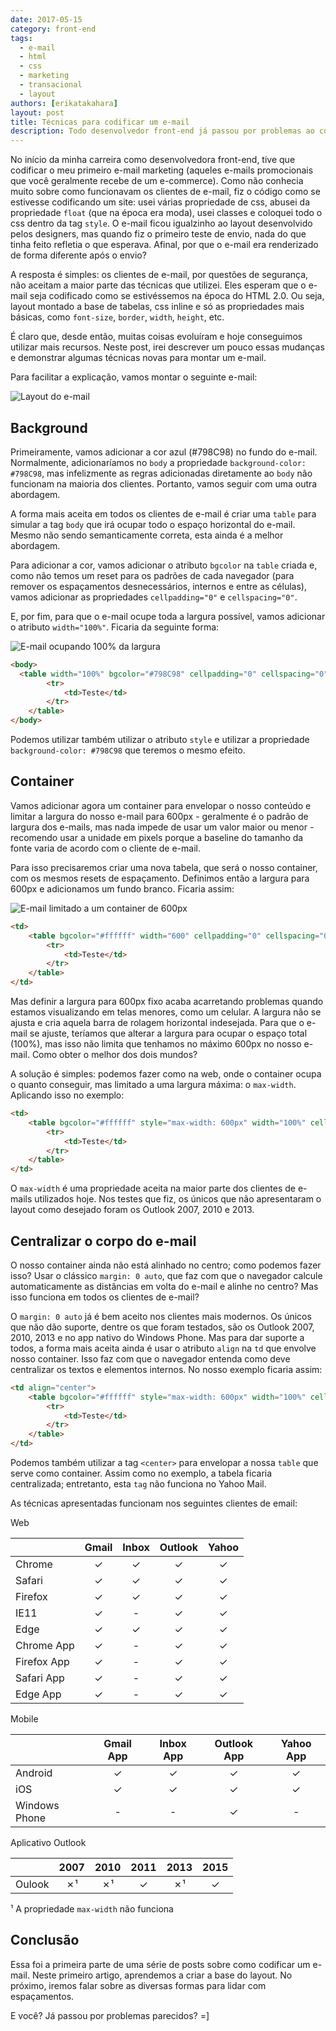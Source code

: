 ```yaml
---
date: 2017-05-15
category: front-end
tags:
  - e-mail
  - html
  - css
  - marketing
  - transacional
  - layout
authors: [erikatakahara]
layout: post
title: Técnicas para codificar um e-mail
description: Todo desenvolvedor front-end já passou por problemas ao codificar um e-mail, principalmente quando se trata de compatibilidade com todos os clientes, como o Yahoo, Gmail, Outlook, etc. Neste post, iremos abordar algumas técnicas e quais são os principais pontos de atenção ao desenvolver esse tipo de layout.
---
```


No início da minha carreira como desenvolvedora front-end, tive que codificar o meu primeiro e-mail marketing (aqueles e-mails promocionais que você geralmente recebe de um e-commerce). Como não conhecia muito sobre como funcionavam os clientes de e-mail, fiz o código como se estivesse codificando um site: usei várias propriedade de css, abusei da propriedade `float` (que na época era moda), usei classes e coloquei todo o css dentro da tag `style`. O e-mail ficou igualzinho ao layout desenvolvido pelos designers, mas quando fiz o primeiro teste de envio, nada do que tinha feito refletia o que esperava. Afinal, por que o e-mail era renderizado de forma diferente após o envio?

A resposta é simples: os clientes de e-mail, por questões de segurança, não aceitam a maior parte das técnicas que utilizei. Eles esperam que o e-mail seja codificado como se estivéssemos na época do HTML 2.0. Ou seja, layout montado a base de tabelas, css inline e só as propriedades mais básicas, como `font-size`, `border`, `width`, `height`, etc.

É claro que, desde então, muitas coisas evoluíram e hoje conseguimos utilizar mais recursos. Neste post, irei descrever um pouco essas mudanças e demonstrar algumas técnicas novas para montar um e-mail.

Para facilitar a explicação, vamos montar o seguinte e-mail:

![Layout do e-mail](../images/tecnicas-para-codificar-um-e-mail-1.png)

## Background

Primeiramente, vamos adicionar a cor azul (#798C98) no fundo do e-mail. Normalmente, adicionaríamos no `body` a propriedade `background-color: #798C98`, mas infelizmente as regras adicionadas diretamente ao `body` não funcionam na maioria dos clientes. Portanto, vamos seguir com uma outra abordagem.

A forma mais aceita em todos os clientes de e-mail é criar uma `table` para simular a tag `body` que irá ocupar todo o espaço horizontal do e-mail. Mesmo não sendo semanticamente correta, esta ainda é a melhor abordagem.

Para adicionar a cor, vamos adicionar o atributo `bgcolor` na `table` criada e, como não temos um reset para os padrões de cada navegador (para remover os espaçamentos desnecessários, internos e entre as células), vamos adicionar as propriedades `cellpadding="0"` e `cellspacing="0"`.

E, por fim, para que o e-mail ocupe toda a largura possível, vamos adicionar o atributo `width="100%"`. Ficaria da seguinte forma:

![E-mail ocupando 100% da largura](../images/tecnicas-para-codificar-um-e-mail-2.png)

``` html
<body>
  <table width="100%" bgcolor="#798C98" cellpadding="0" cellspacing="0">
        <tr>
            <td>Teste</td>
        </tr>
    </table>
</body>
```

Podemos utilizar também utilizar o atributo `style` e utilizar a propriedade `background-color: #798C98` que teremos o mesmo efeito.

## Container

Vamos adicionar agora um container para envelopar o nosso conteúdo e limitar a largura do nosso e-mail para 600px - geralmente é o padrão de largura dos e-mails, mas nada impede de usar um valor maior ou menor - recomendo usar a unidade em pixels porque a baseline do tamanho da fonte varia de acordo com o cliente de e-mail.

Para isso precisaremos criar uma nova tabela, que será o nosso container, com os mesmos resets de espaçamento. Definimos então a largura para 600px e adicionamos um fundo branco. Ficaria assim:

![E-mail limitado a um container de 600px](../images/tecnicas-para-codificar-um-e-mail-3.png)

```HTML
<td>
    <table bgcolor="#ffffff" width="600" cellpadding="0" cellspacing="0">
        <tr>
            <td>Teste</td>
        </tr>
    </table>
</td>
```

Mas definir a largura para 600px fixo acaba acarretando problemas quando estamos visualizando em telas menores, como um celular. A largura não se ajusta e cria aquela barra de rolagem horizontal indesejada. Para que o e-mail se ajuste, teríamos que alterar a largura para ocupar o espaço total (100%), mas isso não limita que tenhamos no máximo 600px no nosso e-mail. Como obter o melhor dos dois mundos?

A solução é simples: podemos fazer como na web, onde o container ocupa o quanto conseguir, mas limitado a uma largura máxima: o `max-width`. Aplicando isso no exemplo:

```HTML
<td>
    <table bgcolor="#ffffff" style="max-width: 600px" width="100%" cellpadding="0" cellspacing="0">
        <tr>
            <td>Teste</td>
        </tr>
    </table>
</td>
```

O `max-width` é uma propriedade aceita na maior parte dos clientes de e-mails utilizados hoje. Nos testes que fiz, os únicos que não apresentaram o layout como desejado foram os Outlook 2007, 2010 e 2013.

## Centralizar o corpo do e-mail

O nosso container ainda não está alinhado no centro; como podemos fazer isso? Usar o clássico `margin: 0 auto`, que faz com que o navegador calcule automaticamente as distâncias em volta do e-mail e alinhe no centro? Mas isso funciona em todos os clientes de e-mail?

O `margin: 0 auto` já é bem aceito nos clientes mais modernos. Os únicos que não dão suporte, dentre os que foram testados, são os Outlook 2007, 2010, 2013 e no app nativo do Windows Phone. Mas para dar suporte a todos, a forma mais aceita ainda é usar o atributo `align` na `td` que envolve nosso container. Isso faz com que o navegador entenda como deve centralizar os textos e elementos internos. No nosso exemplo ficaria assim:

```HTML
<td align="center">
    <table bgcolor="#ffffff" style="max-width: 600px" width="100%" cellpadding="0" cellspacing="0">
        <tr>
            <td>Teste</td>
        </tr>
    </table>
</td>
```

Podemos também utilizar a tag `<center>` para envelopar a nossa `table` que serve como container. Assim como no exemplo, a tabela ficaria centralizada; entretanto, esta `tag` não funciona no Yahoo Mail.

As técnicas apresentadas funcionam nos seguintes clientes de email:

Web

|             | Gmail | Inbox | Outlook | Yahoo |
|-------------|:-----:|:-----:|:-------:|:-----:|
| Chrome      |   ✓   |   ✓   |    ✓    |   ✓   |
| Safari      |   ✓   |   ✓   |    ✓    |   ✓   |
| Firefox     |   ✓   |   ✓   |    ✓    |   ✓   |
| IE11        |   ✓   |   -   |    ✓    |   ✓   |
| Edge        |   ✓   |   ✓   |    ✓    |   ✓   |
| Chrome App  |   ✓   |   -   |    ✓    |   ✓   |
| Firefox App |   ✓   |   -   |    ✓    |   ✓   |
| Safari App  |   ✓   |   -   |    ✓    |   ✓   |
| Edge App    |   ✓   |   -   |    ✓    |   ✓   |

Mobile

|                   | Gmail App | Inbox App | Outlook App | Yahoo App |
|-------------------|:---------:|:---------:|:-----------:|:---------:|
| Android           |     ✓     |     ✓     |      ✓      |     ✓     |
| iOS               |     ✓     |     ✓     |      ✓      |     ✓     |
| Windows Phone     |     -     |     -     |      ✓      |     -     |

Aplicativo Outlook

|        | 2007 | 2010 | 2011 | 2013 | 2015 |
|--------|:----:|:----:|:----:|:----:|:----:|
| Oulook |  ✗¹  |  ✗¹  |   ✓  |  ✗¹  |   ✓  |

¹ A propriedade `max-width` não funciona

## Conclusão

Essa foi a primeira parte de uma série de posts sobre como codificar um e-mail. Neste primeiro artigo, aprendemos a criar a base do layout. No próximo, iremos falar sobre as diversas formas para lidar com espaçamentos.

E você? Já passou por problemas parecidos? =]
